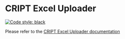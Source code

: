 # CRIPT Excel Uploader
[![Code style: black](https://img.shields.io/badge/code%20style-black-000000.svg)](https://github.com/psf/black)  


Please refer to the 
<a href="https://nh916.github.io/excel-uploader-gh-pages-test/">CRIPT Excel Uploader documentation</a>
